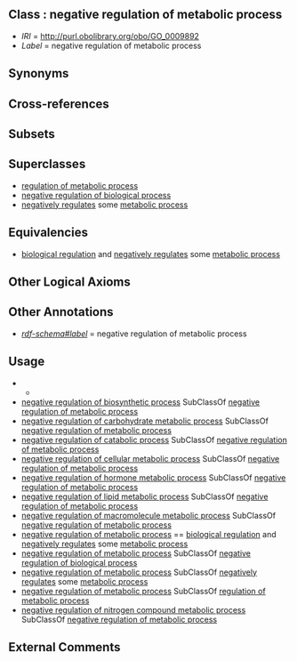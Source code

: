 
## Class : negative regulation of metabolic process

 * *IRI* = http://purl.obolibrary.org/obo/GO_0009892
 * *Label* = negative regulation of metabolic process

## Synonyms


## Cross-references


## Subsets


## Superclasses

 * [regulation of metabolic process](../../GO/22/GO_0019222.md)
 * [negative regulation of biological process](../../GO/19/GO_0048519.md)
 * [negatively regulates](../../RO/12/RO_0002212.md) some [metabolic process](../../GO/52/GO_0008152.md)

## Equivalencies

 * [biological regulation](../../GO/07/GO_0065007.md) and [negatively regulates](../../RO/12/RO_0002212.md) some [metabolic process](../../GO/52/GO_0008152.md)

## Other Logical Axioms


## Other Annotations

 * *[rdf-schema#label](../../el/rdf-schema#label.md)* = negative regulation of metabolic process

## Usage

 * -
 * [negative regulation of biosynthetic process](../../GO/90/GO_0009890.md) SubClassOf [negative regulation of metabolic process](../../GO/92/GO_0009892.md)
 * [negative regulation of carbohydrate metabolic process](../../GO/12/GO_0045912.md) SubClassOf [negative regulation of metabolic process](../../GO/92/GO_0009892.md)
 * [negative regulation of catabolic process](../../GO/95/GO_0009895.md) SubClassOf [negative regulation of metabolic process](../../GO/92/GO_0009892.md)
 * [negative regulation of cellular metabolic process](../../GO/24/GO_0031324.md) SubClassOf [negative regulation of metabolic process](../../GO/92/GO_0009892.md)
 * [negative regulation of hormone metabolic process](../../GO/51/GO_0032351.md) SubClassOf [negative regulation of metabolic process](../../GO/92/GO_0009892.md)
 * [negative regulation of lipid metabolic process](../../GO/33/GO_0045833.md) SubClassOf [negative regulation of metabolic process](../../GO/92/GO_0009892.md)
 * [negative regulation of macromolecule metabolic process](../../GO/05/GO_0010605.md) SubClassOf [negative regulation of metabolic process](../../GO/92/GO_0009892.md)
 * [negative regulation of metabolic process](../../GO/92/GO_0009892.md) == [biological regulation](../../GO/07/GO_0065007.md) and [negatively regulates](../../RO/12/RO_0002212.md) some [metabolic process](../../GO/52/GO_0008152.md)
 * [negative regulation of metabolic process](../../GO/92/GO_0009892.md) SubClassOf [negative regulation of biological process](../../GO/19/GO_0048519.md)
 * [negative regulation of metabolic process](../../GO/92/GO_0009892.md) SubClassOf [negatively regulates](../../RO/12/RO_0002212.md) some [metabolic process](../../GO/52/GO_0008152.md)
 * [negative regulation of metabolic process](../../GO/92/GO_0009892.md) SubClassOf [regulation of metabolic process](../../GO/22/GO_0019222.md)
 * [negative regulation of nitrogen compound metabolic process](../../GO/72/GO_0051172.md) SubClassOf [negative regulation of metabolic process](../../GO/92/GO_0009892.md)

## External Comments

